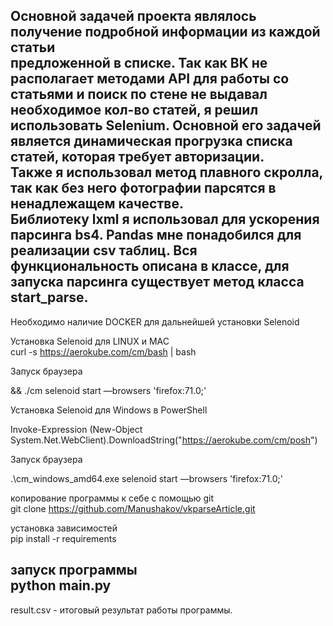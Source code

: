 Основной задачей проекта являлось получение подробной информации из каждой статьи \
предложенной в списке. Так как ВК не располагает методами API для работы со статьями и поиск по стене не выдавал необходимое кол-во статей, я решил использовать Selenium. Основной его задачей является динамическая прогрузка списка статей, которая требует авторизации. \
Также я использовал метод плавного скролла, так как без него фотографии парсятся в ненадлежащем качестве. \
Библиотеку lxml я использовал для ускорения парсинга bs4. Pandas мне понадобился для реализации csv таблиц.
Вся функциональность описана в классе, для запуска парсинга существует метод класса start_parse.
---
Необходимо наличие DOCKER для дальнейшей установки Selenoid

Установка Selenoid для LINUX и MAC\
curl -s https://aerokube.com/cm/bash | bash 

Запуск браузера

&& ./cm selenoid start —browsers 'firefox:71.0;'

Установка Selenoid для Windows в PowerShell

Invoke-Expression (New-Object System.Net.WebClient).DownloadString("https://aerokube.com/cm/posh")

Запуск браузера

.\cm_windows_amd64.exe selenoid start —browsers 'firefox:71.0;'

копирование программы к себе с помощью git\
git clone https://github.com/Manushakov/vkparseArticle.git

установка зависимостей\
pip install -r requirements

запуск программы\
python main.py
---
result.csv - итоговый результат работы программы.
